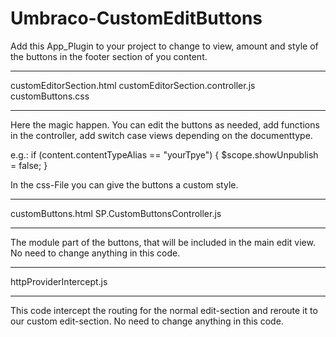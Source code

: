 # Umbraco-CustomEditButtons

Add this App_Plugin to your project to change to view, amount and style of the buttons in the footer section of you content.


**********************************
customEditorSection.html
customEditorSection.controller.js
customButtons.css
**********************************
Here the magic happen. You can edit the buttons as needed, add functions in the controller, add switch case views depending on the documenttype.

e.g.:
  if (content.contentTypeAlias == "yourTpye") {
      $scope.showUnpublish = false;
 }
 
 In the css-File you can give the buttons a custom style.

**********************************
customButtons.html
SP.CustomButtonsController.js
**********************************
The module part of the buttons, that will be included in the main edit view. No need to change anything in this code.


**********************************
httpProviderIntercept.js
**********************************
This code intercept the routing for the normal edit-section and reroute it to our custom edit-section. No need to change anything in this code.
